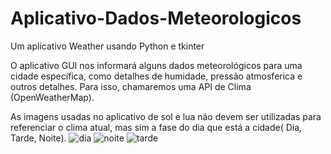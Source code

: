 # Aplicativo-Dados-Meteorologicos
 Um aplicativo Weather usando Python e tkinter
 
O aplicativo GUI nos informará alguns dados meteorológicos para uma cidade específica, como detalhes de humidade, pressão atmosferica e outros detalhes. Para isso, chamaremos uma API de Clima (OpenWeatherMap).

As imagens usadas no aplicativo de sol e lua não devem ser utilizadas para referenciar o clima atual, mas sim a fase do dia que está a cidade( Dia, Tarde, Noite).
![dia](https://github.com/joaopedro116/Aplicativo-Dados-Meteorologicos/assets/59963989/0aee67ea-e8d0-44cb-9ce5-1af8f8c7aca2)
![noite](https://github.com/joaopedro116/Aplicativo-Dados-Meteorologicos/assets/59963989/3d21f362-dcde-44a6-907b-d4e2f1d30b1f)
![tarde](https://github.com/joaopedro116/Aplicativo-Dados-Meteorologicos/assets/59963989/62f26f16-a666-43ad-9b08-4d18c2137487)
